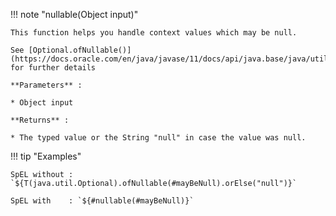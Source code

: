 !!! note "nullable(Object input)"

    This function helps you handle context values which may be null.

    See [Optional.ofNullable()](https://docs.oracle.com/en/java/javase/11/docs/api/java.base/java/util/Optional.html#ofNullable(T)) for further details

    **Parameters** :

    * Object input

    **Returns** :
    
    * The typed value or the String "null" in case the value was null.


!!! tip "Examples"

    SpEL without : `${T(java.util.Optional).ofNullable(#mayBeNull).orElse("null")}`

    SpEL with    : `${#nullable(#mayBeNull)}`
